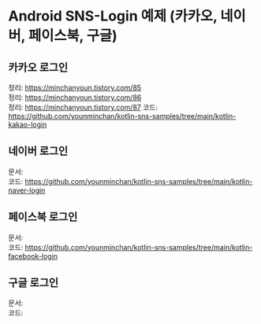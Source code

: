# Android SNS-Login 예제  (카카오, 네이버, 페이스북, 구글)


## 카카오 로그인
정리: https://minchanyoun.tistory.com/85  
정리: https://minchanyoun.tistory.com/86  
정리: https://minchanyoun.tistory.com/87
코드: https://github.com/younminchan/kotlin-sns-samples/tree/main/kotlin-kakao-login  

## 네이버 로그인 
문서:   
코드: https://github.com/younminchan/kotlin-sns-samples/tree/main/kotlin-naver-login  

## 페이스북 로그인 
문서:   
코드: https://github.com/younminchan/kotlin-sns-samples/tree/main/kotlin-facebook-login

## 구글 로그인
문서:   
코드:  
